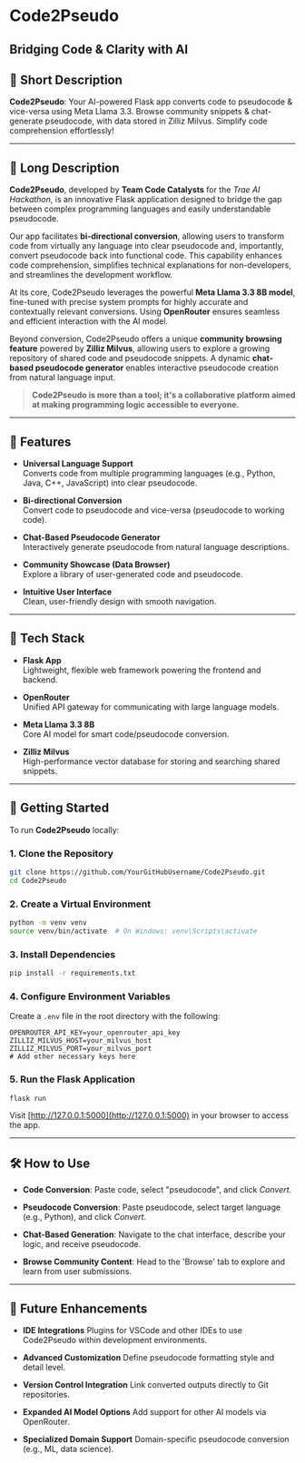 
# Code2Pseudo  
**Bridging Code & Clarity with AI**
---

## 🔹 Short Description

**Code2Pseudo**: Your AI-powered Flask app converts code to pseudocode & vice-versa using Meta Llama 3.3. Browse community snippets & chat-generate pseudocode, with data stored in Zilliz Milvus. Simplify code comprehension effortlessly!

---

## 🔸 Long Description

**Code2Pseudo**, developed by **Team Code Catalysts** for the *Trae AI Hackathon*, is an innovative Flask application designed to bridge the gap between complex programming languages and easily understandable pseudocode.

Our app facilitates **bi-directional conversion**, allowing users to transform code from virtually any language into clear pseudocode and, importantly, convert pseudocode back into functional code. This capability enhances code comprehension, simplifies technical explanations for non-developers, and streamlines the development workflow.

At its core, Code2Pseudo leverages the powerful **Meta Llama 3.3 8B model**, fine-tuned with precise system prompts for highly accurate and contextually relevant conversions. Using **OpenRouter** ensures seamless and efficient interaction with the AI model.

Beyond conversion, Code2Pseudo offers a unique **community browsing feature** powered by **Zilliz Milvus**, allowing users to explore a growing repository of shared code and pseudocode snippets. A dynamic **chat-based pseudocode generator** enables interactive pseudocode creation from natural language input.

> **Code2Pseudo is more than a tool; it's a collaborative platform aimed at making programming logic accessible to everyone.**

---

## 🌟 Features

- **Universal Language Support**  
  Converts code from multiple programming languages (e.g., Python, Java, C++, JavaScript) into clear pseudocode.

- **Bi-directional Conversion**  
  Convert code to pseudocode and vice-versa (pseudocode to working code).

- **Chat-Based Pseudocode Generator**  
  Interactively generate pseudocode from natural language descriptions.

- **Community Showcase (Data Browser)**  
  Explore a library of user-generated code and pseudocode.

- **Intuitive User Interface**  
  Clean, user-friendly design with smooth navigation.

---

## 🧰 Tech Stack

- **Flask App**  
  Lightweight, flexible web framework powering the frontend and backend.

- **OpenRouter**  
  Unified API gateway for communicating with large language models.

- **Meta Llama 3.3 8B**  
  Core AI model for smart code/pseudocode conversion.

- **Zilliz Milvus**  
  High-performance vector database for storing and searching shared snippets.

---

## 🚀 Getting Started

To run **Code2Pseudo** locally:

### 1. Clone the Repository

```bash
git clone https://github.com/YourGitHubUsername/Code2Pseudo.git
cd Code2Pseudo
````

### 2. Create a Virtual Environment

```bash
python -m venv venv
source venv/bin/activate  # On Windows: venv\Scripts\activate
```

### 3. Install Dependencies

```bash
pip install -r requirements.txt
```

### 4. Configure Environment Variables

Create a `.env` file in the root directory with the following:

```env
OPENROUTER_API_KEY=your_openrouter_api_key
ZILLIZ_MILVUS_HOST=your_milvus_host
ZILLIZ_MILVUS_PORT=your_milvus_port
# Add other necessary keys here
```

### 5. Run the Flask Application

```bash
flask run
```

Visit [http://127.0.0.1:5000](http://127.0.0.1:5000) in your browser to access the app.

---

## 🛠 How to Use

* **Code Conversion**:
  Paste code, select "pseudocode", and click *Convert*.

* **Pseudocode Conversion**:
  Paste pseudocode, select target language (e.g., Python), and click *Convert*.

* **Chat-Based Generation**:
  Navigate to the chat interface, describe your logic, and receive pseudocode.

* **Browse Community Content**:
  Head to the 'Browse' tab to explore and learn from user submissions.

---

## 🔮 Future Enhancements

* **IDE Integrations**
  Plugins for VSCode and other IDEs to use Code2Pseudo within development environments.

* **Advanced Customization**
  Define pseudocode formatting style and detail level.

* **Version Control Integration**
  Link converted outputs directly to Git repositories.

* **Expanded AI Model Options**
  Add support for other AI models via OpenRouter.

* **Specialized Domain Support**
  Domain-specific pseudocode conversion (e.g., ML, data science).
